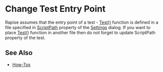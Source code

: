 # Change Test Entry Point

Rapise assumes that the entry point of a test - [Test()](understanding_the_script.md) function is defined in a file specified in [ScriptPath](../settings_dialog/#scriptpath) property of the [Settings](settings_dialog.md) dialog. If you want to place [Test()](understanding_the_script.md) function in another file then do not forget to update ScriptPath property of the test.

## See Also

- [How-Tos](howtos.md)